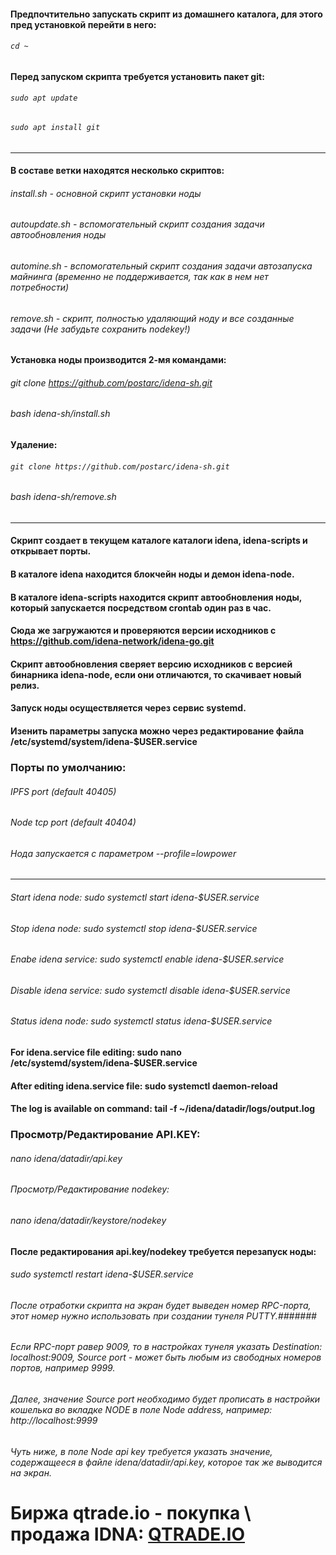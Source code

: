 #### Предпочтительно запускать скрипт из домашнего каталога, для этого пред установкой перейти в него:
###### `cd ~`
#### Перед запуском скрипта требуется установить пакет git:
###### `sudo apt update`
###### `sudo apt install git`
*****************************************************
#### В составе ветки находятся несколько скриптов:
###### install.sh - основной скрипт установки ноды
###### autoupdate.sh - вспомогательный скрипт создания задачи автообновления ноды
###### automine.sh - вспомогательный скрипт создания задачи автозапуска майнинга (временно не поддерживается, так как в нем нет потребности)
###### remove.sh - скрипт, полностью удаляющий ноду и все созданные задачи (Не забудьте сохранить nodekey!)

#### Установка ноды производится 2-мя командами:
###### git clone https://github.com/postarc/idena-sh.git
###### bash idena-sh/install.sh

#### Удаление:
###### `git clone https://github.com/postarc/idena-sh.git`
###### bash idena-sh/remove.sh
******************************************************
#### Скрипт создает в текущем каталоге каталоги idena, idena-scripts и открывает порты.
#### В каталоге idena находится блокчейн ноды и демон idena-node.
#### В каталоге idena-scripts находится скрипт автообновления ноды, который запускается посредством crontab один раз в час.
#### Сюда же загружаются и проверяются версии исходников с https://github.com/idena-network/idena-go.git
#### Скрипт автообновления сверяет версию исходников с версией бинарника idena-node, если они отличаются, то скачивает новый релиз.
#### Запуск ноды осуществляется через сервис systemd.
#### Изенить параметры запуска можно через редактирование файла /etc/systemd/system/idena-$USER.service
### Порты по умолчанию:
###### IPFS port (default 40405)
###### Node tcp port (default 40404)
###### Нода запускается с параметром --profile=lowpower
***
###### Start idena node:     sudo systemctl start idena-$USER.service
###### Stop idena node:      sudo systemctl stop idena-$USER.service
###### Enabe idena service:  sudo systemctl enable idena-$USER.service
###### Disable idena service:  sudo systemctl disable idena-$USER.service
###### Status idena node:      sudo systemctl status idena-$USER.service

#### For idena.service file editing:   sudo nano /etc/systemd/system/idena-$USER.service
#### After editing idena.service file: sudo systemctl daemon-reload
#### The log is available on command:  tail -f ~/idena/datadir/logs/output.log

### Просмотр/Редактирование API.KEY:
###### nano idena/datadir/api.key
###### Просмотр/Редактирование nodekey:
###### nano idena/datadir/keystore/nodekey
#### После редактирования api.key/nodekey требуется перезапуск ноды:
###### sudo systemctl restart idena-$USER.service

###### После отработки скрипта на экран будет выведен номер RPC-порта, этот номер нужно использовать при создании тунеля PUTTY.####### 
###### Если RPC-порт равер 9009, то в настройках тунеля указать Destination: localhost:9009, Source port - может быть любым из свободных номеров портов, например 9999.
###### Далее, значение Source port необходимо будет прописать в настройки кошелька во вкладке NODE в поле Node address, например: http://localhost:9999
###### Чуть ниже, в поле Node api key требуется указать значение, содержащееся в файле idena/datadir/api.key, которое так же выводится на экран.

# Биржа qtrade.io - покупка \ продажа IDNA: [QTRADE.IO](https://qtrade.io/?ref=DW246DSMGU2E)
